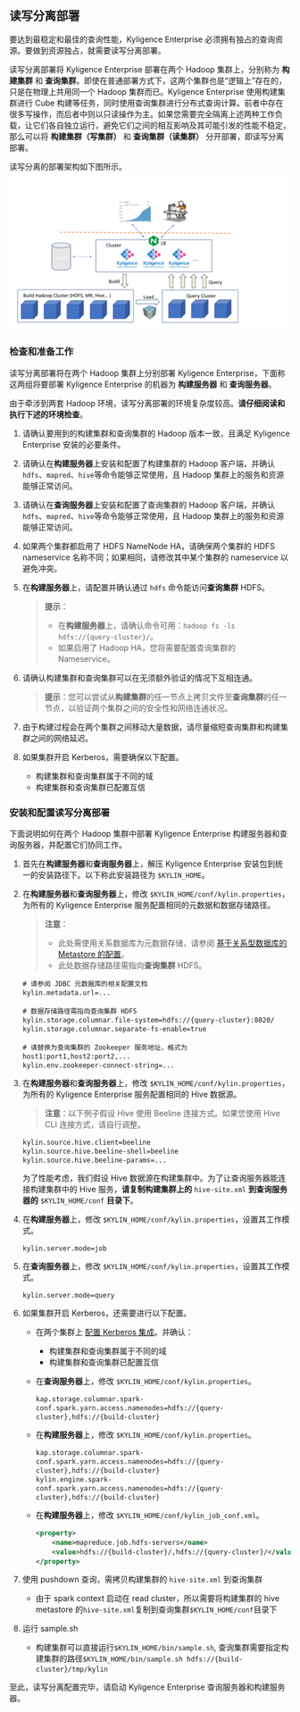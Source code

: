 ## 读写分离部署


要达到最稳定和最佳的查询性能，Kyligence Enterprise 必须拥有独占的查询资源。要做到资源独占，就需要读写分离部署。

读写分离部署将 Kyligence Enterprise 部署在两个 Hadoop 集群上，分别称为 **构建集群** 和 **查询集群**。即使在普通部署方式下，这两个集群也是“逻辑上”存在的，只是在物理上共用同一个 Hadoop 集群而已。Kyligence Enterprise 使用构建集群进行 Cube 构建等任务，同时使用查询集群进行分布式查询计算。前者中存在很多写操作，而后者中则以只读操作为主。如果您需要完全隔离上述两种工作负载，让它们各自独立运行，避免它们之间的相互影响及其可能引发的性能不稳定，那么可以将 **构建集群（写集群）** 和 **查询集群（读集群）** 分开部署，即读写分离部署。

读写分离的部署架构如下图所示。
![](images/rw.png)

### 检查和准备工作

读写分离部署将在两个 Hadoop 集群上分别部署 Kyligence Enterprise，下面称这两组将要部署 Kyligence Enterprise 的机器为 **构建服务器** 和 **查询服务器**。

由于牵涉到两套 Hadoop 环境，读写分离部署的环境复杂度较高。**请仔细阅读和执行下述的环境检查**。

1. 请确认要用到的构建集群和查询集群的 Hadoop 版本一致，且满足 Kyligence Enterprise 安装的必要条件。

2. 请确认在**构建服务器**上安装和配置了构建集群的 Hadoop 客户端，并确认`hdfs`、`mapred`、`hive`等命令能够正常使用，且 Hadoop 集群上的服务和资源能够正常访问。

3. 请确认在**查询服务器**上安装和配置了查询集群的 Hadoop 客户端，并确认`hdfs`、`mapred`、`hive`等命令能够正常使用，且 Hadoop 集群上的服务和资源能够正常访问。
4. 如果两个集群都启用了 HDFS NameNode HA，请确保两个集群的 HDFS nameservice 名称不同；如果相同，请修改其中某个集群的 nameservice 以避免冲突。
5. 在**构建服务器**上，请配置并确认通过 `hdfs` 命令能访问**查询集群** HDFS。

   > **提示**：
   > - 在**构建服务器**上，请确认命令可用：`hadoop fs -ls hdfs://{query-cluster}/`。
   > - 如果启用了 Hadoop HA，您将需要配置查询集群的 Nameservice。

6. 请确认构建集群和查询集群可以在无须额外验证的情况下互相连通。

   > **提示**：您可以尝试从**构建集群**的任一节点上拷贝文件至**查询集群**的任一节点，以验证两个集群之间的安全性和网络连通状况。

7. 由于构建过程会在两个集群之间移动大量数据，请尽量缩短查询集群和构建集群之间的网络延迟。

8. 如果集群开启 Kerberos，需要确保以下配置。
   - 构建集群和查询集群属于不同的域
   - 构建集群和查询集群已配置互信

### 安装和配置读写分离部署

下面说明如何在两个 Hadoop 集群中部署 Kyligence Enterprise 构建服务器和查询服务器，并配置它们协同工作。

1. 首先在**构建服务器**和**查询服务器**上，解压 Kyligence Enterprise 安装包到统一的安装路径下。以下称此安装路径为 `$KYLIN_HOME`。

2. 在**构建服务器**和**查询服务器**上，修改 `$KYLIN_HOME/conf/kylin.properties`，为所有的 Kyligence Enterprise 服务配置相同的元数据和数据存储路径。

   > **注意**：
   >  - 此处需使用关系数据库为元数据存储，请参阅 [基于关系型数据库的 Metastore 的配置](../../config/metastore_jdbc_settings.cn.md)。
   >  - 此处数据存储路径需指向**查询集群** HDFS。

   ```properties
   # 请参阅 JDBC 元数据库的相关配置文档
   kylin.metadata.url=...
   
   # 数据存储路径需指向查询集群 HDFS
   kylin.storage.columnar.file-system=hdfs://{query-cluster}:8020/
   kylin.storage.columnar.separate-fs-enable=true
   
   # 请替换为查询集群的 Zookeeper 服务地址，格式为 host1:port1,host2:port2,...
   kylin.env.zookeeper-connect-string=...
   ```

3. 在**构建服务器**和**查询服务器**上，修改 `$KYLIN_HOME/conf/kylin.properties`，为所有的 Kyligence Enterprise 服务配置相同的 Hive 数据源。

   > **注意**：以下例子假设 Hive 使用 Beeline 连接方式。如果您使用 Hive CLI 连接方式，请自行调整。

   ```properties
   kylin.source.hive.client=beeline
   kylin.source.hive.beeline-shell=beeline
   kylin.source.hive.beeline-params=...
   ```
   为了性能考虑，我们假设 Hive 数据源在构建集群中。为了让查询服务器能连接构建集群中的 Hive 服务，**请复制构建集群上的** `hive-site.xml` **到查询服务器的** `$KYLIN_HOME/conf` **目录下**。

4. 在**构建服务器**上，修改 `$KYLIN_HOME/conf/kylin.properties`，设置其工作模式。

   ```properties
   kylin.server.mode=job
   ```

5. 在**查询服务器**上，修改 `$KYLIN_HOME/conf/kylin.properties`，设置其工作模式。

   ```properties
   kylin.server.mode=query
   ```

6. 如果集群开启 Kerberos，还需要进行以下配置。

   - 在两个集群上 [配置 Kerberos 集成](../../security/kerberos.cn.md)。并确认：
     - 构建集群和查询集群属于不同的域
     - 构建集群和查询集群已配置互信

   - 在**查询服务器**上，修改 `$KYLIN_HOME/conf/kylin.properties`。
     ```properties
     kap.storage.columnar.spark-conf.spark.yarn.access.namenodes=hdfs://{query-cluster},hdfs://{build-cluster}
     ```

   - 在**构建服务器**上，修改 `$KYLIN_HOME/conf/kylin.properties`。
     ```properties
     kap.storage.columnar.spark-conf.spark.yarn.access.namenodes=hdfs://{query-cluster},hdfs://{build-cluster}
     kylin.engine.spark-conf.spark.yarn.access.namenodes=hdfs://{query-cluster},hdfs://{build-cluster}
     ```

   - 在**构建服务器**上，修改 `$KYLIN_HOME/conf/kylin_job_conf.xml`。
     ```xml
     <property>
         <name>mapreduce.job.hdfs-servers</name>
         <value>hdfs://{build-cluster}/,hdfs://{query-cluster}/</value>
     </property>
     ```
7. 使用 pushdown 查询，需拷贝构建集群的 `hive-site.xml` 到查询集群

   - 由于 spark context 启动在 read cluster，所以需要将构建集群的 hive metastore 的`hive-site.xml`复制到查询集群`$KYLIN_HOME/conf`目录下
8. 运行 sample.sh

   - 构建集群可以直接运行`$KYLIN_HOME/bin/sample.sh`, 查询集群需要指定构建集群的路径`$KYLIN_HOME/bin/sample.sh hdfs://{build-cluster}/tmp/kylin`

至此，读写分离配置完毕，请启动 Kyligence Enterprise 查询服务器和构建服务器。

